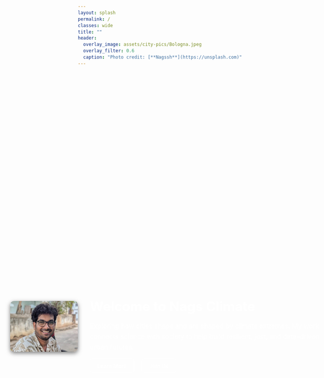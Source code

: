 ```yaml
---
layout: splash
permalink: /
classes: wide
title: ""
header:
  overlay_image: assets/city-pics/Bologna.jpeg
  overlay_filter: 0.6
  caption: "Photo credit: [**Nagssh**](https://unsplash.com)"
---
```


<style>
.overlay-content {
  position: absolute;
  top: 20%;
  left: 5%;
  display: flex;
  align-items: center;
  z-index: 10;
  width: 90%;
  max-width: 1200px;
  color: white;
}

.overlay-content img {
  width: 180px;
  height: auto;
  border-radius: 10px;
  margin-right: 2rem;
  box-shadow: 0 4px 12px rgba(0,0,0,0.5);
}

.overlay-text h1 {
  font-size: 2.2rem;
  margin-bottom: 0.5rem;
}

.overlay-text p {
  font-size: 1.1rem;
  margin-bottom: 1rem;
  max-width: 700px;
  line-height: 1.6;
}

.overlay-buttons a {
  display: inline-block;
  margin-right: 1rem;
  padding: 0.6rem 1.2rem;
  background-color: rgba(255,255,255,0.1);
  color: white;
  text-decoration: none;
  border: 1px solid white;
  border-radius: 6px;
  font-weight: bold;
  transition: background 0.3s ease, color 0.3s ease;
}

.overlay-buttons a:hover {
  background-color: white;
  color: #000;
}

@media (max-width: 768px) {
  .overlay-content {
    flex-direction: column;
    align-items: flex-start;
    top: 15%;
  }

  .overlay-content img {
    margin-bottom: 1rem;
    width: 150px;
  }

  .overlay-text h1 {
    font-size: 1.8rem;
  }

  .overlay-text p {
    font-size: 1rem;
  }

  .overlay-buttons a {
    margin-bottom: 0.5rem;
  }
}
</style>

<div class="overlay-content">
  <img src="/assets/logos/Nags.jpg" alt="Nags">
  <div class="overlay-text">
    <h1>Welcome to Nags Climate</h1>
    <p>
      Exploring how cities shape and are shaped by climate extremes. My work connects science with society to help build resilient, just, and data-driven urban futures.
    </p>
    <div class="overlay-buttons">
      <a href="https://nagsclimate.github.io/about/">Learn More</a>
      <a href="https://nagsclimate.github.io/join-us/">Join Us</a>
    </div>
  </div>
</div>
